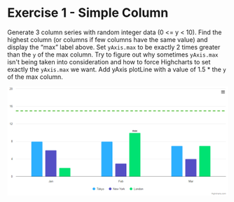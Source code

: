 # Exercise 1 - Simple Column

Generate 3 column series with random integer data (0 <= y < 10). Find the highest column (or columns if few columns have the same value) and display the “max” label above.
Set `yAxis.max` to be exactly 2 times greater than the `y` of the max column. Try to figure out why sometimes `yAxis.max` isn't being taken into consideration and how to force Highcharts to set exactly the `yAxis.max` we want.
Add yAxis plotLine with a value of 1.5 \* the `y` of the max column.

![exercise.png](exercise.png)
